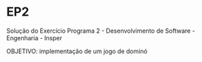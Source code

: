# EP2
Solução do Exercício Programa 2 - Desenvolvimento de Software - Engenharia - Insper

OBJETIVO: implementação de um jogo de dominó

